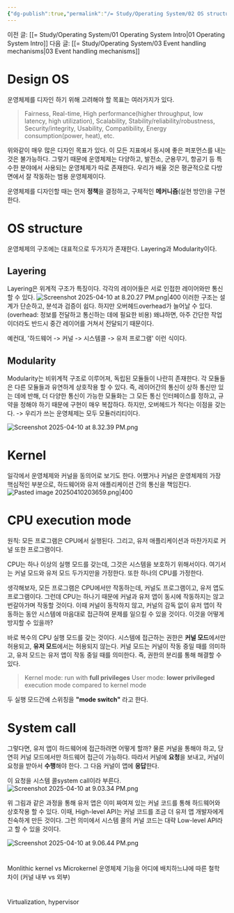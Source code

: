 ```yaml
---
{"dg-publish":true,"permalink":"/= Study/Operating System/02 OS structure/","created":"2024-11-13T20:15:32.000+09:00","updated":"2025-04-10T22:01:16.173+09:00"}
---
```


이전 글: [[= Study/Operating System/01 Operating System Intro\|01 Operating System Intro]]
다음 글: [[= Study/Operating System/03 Event handling mechanisms\|03 Event handling mechanisms]]
# Design OS
운영체제를 디자인 하기 위해 고려해야 할 목표는 여러가지가 있다.
>Fairness, Real-time, High performance(higher throughput, low latency, high utilization), Scalability, Stability/reliability/robustness, Security/integrity, Usability, Compatibility, Energy consumption(power, heat), etc.

위와같이 매우 많은 디자인 목표가 있다. 이 모든 지표에서 동시에 좋은 퍼포먼스를 내는 것은 불가능하다. 그렇기 때문에 운영체제는 다양하고, 발전소, 군용무기, 항공기 등 특수한 분야에서 사용되는 운영체제가 따로 존재한다.
우리가 배울 것은 평균적으로 다방면에서 잘 작동하는 범용 운영체제이다.

운영체제를 디자인할 때는 먼저 **정책**을 결정하고, 구체적인 **메커니즘**(실현 방안)을 구현한다.

# OS structure
운영체제의 구조에는 대표적으로 두가지가 존재한다.
Layering과 Modularity이다.

## Layering
Layering은 위계적 구조가 특징이다. 각각의 레이어들은 서로 인접한 레이어와만 통신할 수 있다.
![Screenshot 2025-04-10 at 8.20.27 PM.png|400](/img/user/z-Attached%20Files/Screenshot%202025-04-10%20at%208.20.27%20PM.png)
이러한 구조는 설계가 단순하고, 분석과 검증이 쉽다.
하지만 오버헤드overhead가 늘어날 수 있다. (overhead: 정보를 전달하고 통신하는 데에 필요한 비용)
왜냐하면, 아주 간단한 작업이더라도 반드시 중간 레이어를 거쳐서 전달되기 때문이다.

예컨대, '하드웨어 -> 커널 -> 시스템콜 -> 유저 프로그램' 이런 식이다.

## Modularity
Modularity는 비위계적 구조로 이루어져, 독립된 모듈들이 나란히 존재한다.
각 모듈들은 다른 모듈들과 유연하게 상호작용 할 수 있다.
즉, 레이어간의 통신이 상하 통신만 있는 데에 반해, 더 다양한 통신이 가능한 모듈화는 그 모든 통신 인터페이스를 정하고, 규약을 정해야 하기 때문에 구현이 매우 복잡하다. 하지만, 오버헤드가 적다는 이점을 갖는다.
-> 우리가 쓰는 운영체제는 모두 모듈러리티이다.

![Screenshot 2025-04-10 at 8.32.39 PM.png](/img/user/z-Attached%20Files/Screenshot%202025-04-10%20at%208.32.39%20PM.png)

# Kernel
일각에서 운영체제와 커널을 동의어로 보기도 한다.
어쨌거나 커널은 운영체제의 가장 핵심적인 부분으로, 하드웨어와 유저 애플리케이션 간의 통신을 책임진다.
![Pasted image 20250410203659.png|400](/img/user/z-Attached%20Files/Pasted%20image%2020250410203659.png)
# CPU execution mode
원칙: 모든 프로그램은 CPU에서 실행된다.
그리고, 유저 애플리케이션과 마찬가지로 커널 또한 프로그램이다.

CPU는 하나 이상의 실행 모드를 갖는데, 그것은 시스템을 보호하기 위해서이다.
여기서는 커널 모드와 유저 모드 두가지만을 가정한다. 또한 하나의 CPU를 가정한다.

생각해보자, 모든 프로그램은 CPU에서만 작동하는데, 커널도 프로그램이고, 유저 앱도 프로그램이다.
그런데 CPU는 하나기 때문에 커널과 유저 앱이 동시에 작동하지는 않고 번갈아가며 작동할 것이다.
이때 커널이 동작하지 않고, 커널의 감독 없이 유저 앱이 작동하는 동안 시스템에 마음대로 접근하여 문제를 일으킬 수 있을 것이다. 이것을 어떻게 방지할 수 있을까?

바로 복수의 CPU 실행 모드를 갖는 것이다. 시스템에 접근하는 권한은 **커널 모드**에서만 허용되고, **유저 모드**에서는 허용되지 않는다. 커널 모드는 커널이 작동 중일 때를 의미하고, 유저 모드는 유저 앱이 작동 중일 때를 의미한다. 즉, 권한의 분리를 통해 해결할 수 있다.

> Kernel mode: run with **full privileges**
> User mode: **lower privileged** execution mode compared to kernel mode

두 실행 모드간에 스위칭을 **"mode switch"** 라고 한다.

# System call
그렇다면, 유저 앱이 하드웨어에 접근하려면 어떻게 할까?
물론 커널을 통해야 하고, 당연히 커널 모드에서만 하드웨어 접근이 가능하다.
따라서 커널에 **요청**을 보내고, 커널이 요청을 받아서 **수행**해야 한다. 그 다음 커널이 앱에 **응답**한다.

이 요청을 시스템 콜system call이라 부른다.
![Screenshot 2025-04-10 at 9.03.34 PM.png](/img/user/z-Attached%20Files/Screenshot%202025-04-10%20at%209.03.34%20PM.png)

위 그림과 같은 과정을 통해 유저 앱은 이미 짜여져 있는 커널 코드를 통해 하드웨어와 상호작용 할 수 있다.
이때, High-level API는 커널 코드를 조금 더 유저 앱 개발자에게 친숙하게 만든 것이다. 그런 의미에서 시스템 콜의 커널 코드는 대략 Low-level API라고 할 수 있을 것이다.

![Screenshot 2025-04-10 at 9.06.44 PM.png](/img/user/z-Attached%20Files/Screenshot%202025-04-10%20at%209.06.44%20PM.png)


#
Monlithic kernel vs Microkernel
운영체제 기능을 어디에 배치하느냐에 따른 철학 차이 (커널 내부 vs 외부)

#
Virtualization, hypervisor